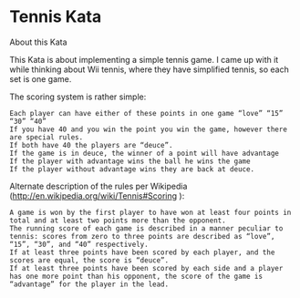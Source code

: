 # Tennis Kata

About this Kata

This Kata is about implementing a simple tennis game. I came up with it while thinking about Wii tennis, where they have simplified tennis, so each set is one game.

The scoring system is rather simple:

    Each player can have either of these points in one game “love” “15” “30” “40”
    If you have 40 and you win the point you win the game, however there are special rules.
    If both have 40 the players are “deuce”.
    If the game is in deuce, the winner of a point will have advantage
    If the player with advantage wins the ball he wins the game
    If the player without advantage wins they are back at deuce.

Alternate description of the rules per Wikipedia (http://en.wikipedia.org/wiki/Tennis#Scoring ):

    A game is won by the first player to have won at least four points in total and at least two points more than the opponent.
    The running score of each game is described in a manner peculiar to tennis: scores from zero to three points are described as “love”, “15”, “30”, and “40” respectively.
    If at least three points have been scored by each player, and the scores are equal, the score is “deuce”.
    If at least three points have been scored by each side and a player has one more point than his opponent, the score of the game is “advantage” for the player in the lead.

